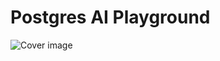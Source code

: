 # Postgres AI Playground

![Cover image](https://github.com/m-abdelwahab/postgres-ai-playground/assets/27310414/05e1939f-af0c-4c77-b2db-1b71b09f9199)

